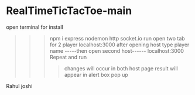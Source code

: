 # RealTimeTicTacToe-main

open terminal for install
>>> npm i express nodemon http socket.io 
 run 
open two tab for 2 player
>>> localhost:3000
after opening host type player name
-----then open second host------
>>> localhost:3000
Repeat and run 
>>>> changes will occur in both host page 
>>>> result will appear in alert box pop up

Rahul joshi
